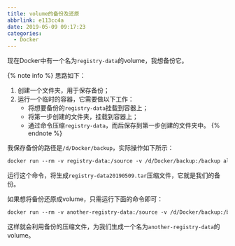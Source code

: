 ```yaml
---
title: volume的备份及还原
abbrlink: e113cc4a
date: 2019-05-09 09:17:23
categories:
  - Docker
---
```


现在Docker中有一个名为`registry-data`的volume，我想备份它。

{% note info %}
思路如下：
1. 创建一个文件夹，用于保存备份；
2. 运行一个临时的容器，它需要做以下工作：
    - 将想要备份的`registry-data`挂载到容器上；
    - 将第一步创建的文件夹，挂载到容器上；
    - 通过命令压缩`registry-data`，而后保存到第一步创建的文件夹中。
{% endnote %}

我保存备份的路径是`/d/Docker/backup`，实际操作如下所示：

```md
docker run --rm -v registry-data:/source -v /d/Docker/backup:/backup alpine sh -c "cd /source && tar cvf /backup/registry-data20190509.tar ."
```

运行这个命令，将生成`registry-data20190509.tar`压缩文件，它就是我们的备份。

如果想将备份还原成volume，只需运行下面的命令即可：

```md
docker run --rm -v another-registry-data:/source -v /d/Docker/backup:/backup alpine sh -c "cd /source && tar xvf /backup/registry-data20190509.tar ."
```

这样就会利用备份的压缩文件，为我们生成一个名为`another-registry-data`的volume。
